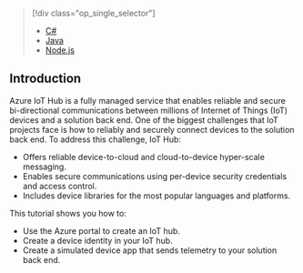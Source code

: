 > [!div class="op_single_selector"]
>- [C#](/documentation/articles/articles/iot-hub-csharp-csharp-getstarted)
>- [Java](/documentation/articles/articles/iot-hub-java-java-getstarted)
>- [Node.js](/documentation/articles/articles/iot-hub-node-node-getstarted)

## Introduction
Azure IoT Hub is a fully managed service that enables reliable and secure bi-directional communications between millions of Internet of Things (IoT) devices and a solution back end. One of the biggest challenges that IoT projects face is how to reliably and securely connect devices to the solution back end. To address this challenge, IoT Hub:

* Offers reliable device-to-cloud and cloud-to-device hyper-scale messaging.
* Enables secure communications using per-device security credentials and access control.
* Includes device libraries for the most popular languages and platforms.

This tutorial shows you how to:

* Use the Azure portal to create an IoT hub.
* Create a device identity in your IoT hub.
* Create a simulated device app that sends telemetry to your solution back end.